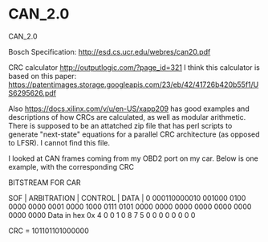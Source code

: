 # CAN_2.0
CAN_2.0

Bosch Specification: http://esd.cs.ucr.edu/webres/can20.pdf 

CRC calculator
http://outputlogic.com/?page_id=321 I think this calculator is based on this paper: https://patentimages.storage.googleapis.com/23/eb/42/41726b420b55f1/US6295626.pdf

Also https://docs.xilinx.com/v/u/en-US/xapp209 has good examples and descriptions of how CRCs are calculated, as well as modular arithmetic.
There is supposed to be an attatched zip file that has perl scripts to generate "next-state" equations for a parallel CRC architecture (as opposed to LFSR).
I cannot find this file. 


I looked at CAN frames coming from my OBD2 port on my car. Below is one example, with the corresponding CRC

BITSTREAM FOR CAR

SOF |  ARBITRATION | CONTROL |                                     DATA                                       |
0     000110000010   001000    0100 0000 0000 0001 0000 1000 0111 0101 0000 0000 0000 0000 0000 0000 0000 0000
       Data in hex          0x  4    0    0    1    0    8    7    5    0    0    0    0    0    0    0    0 
                            
                            
                            
 CRC = 101101101000000
